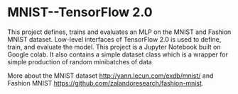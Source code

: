 # MNIST--TensorFlow 2.0

This project defines, trains and evaluates an MLP on the MNIST and Fashion MNIST dataset. Low-level interfaces of TensorFlow 2.0 is used to define, train, and evaluate the model. This project is a Jupyter Notebook built on Google colab. It also contains a simple dataset class which is a wrapper for simple production of random minibatches of data

More about the MNIST dataset http://yann.lecun.com/exdb/mnist/ and Fashion MNIST https://github.com/zalandoresearch/fashion-mnist.
